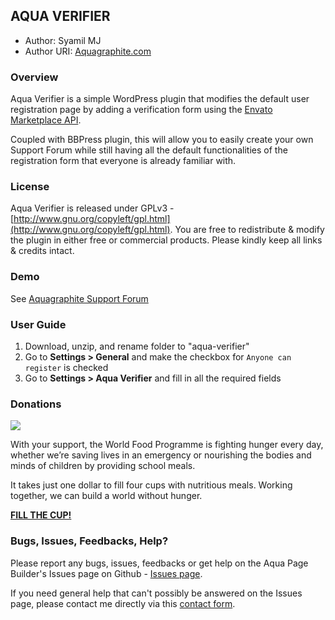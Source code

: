 ## AQUA VERIFIER

* Author:		Syamil MJ
* Author URI:	[Aquagraphite.com](http://aquagraphite.com)

### Overview

Aqua Verifier is a simple WordPress plugin that modifies the default user registration page by adding a verification form using the [Envato Marketplace API](http://themeforest.net/help/api).

Coupled with BBPress plugin, this will allow you to easily create your own Support Forum while still having all the default functionalities of the registration form that everyone is already familiar with.

### License

Aqua Verifier is released under GPLv3 - [http://www.gnu.org/copyleft/gpl.html](http://www.gnu.org/copyleft/gpl.html). You are free to redistribute & modify the plugin in either free or commercial products. Please kindly keep all links & credits intact.

### Demo

See [Aquagraphite Support Forum](http://support.aquagraphite.com/)

### User Guide

1. Download, unzip, and rename folder to "aqua-verifier"
2. Go to **Settings > General** and make the checkbox for `Anyone can register` is checked
3. Go to **Settings > Aqua Verifier** and fill in all the required fields

### Donations

<a href="https://www.wfp.org/donate/fillthecup?icn=homepage-donate-cup&ici=small-button-link"><img src="https://www.wfp.org/sites/default/files/640x300_donation-form.jpg"/></a>

With your support, the World Food Programme is fighting hunger every day, whether we’re saving lives in an emergency or nourishing the bodies and minds of children by providing school meals.
 
It takes just one dollar to fill four cups with nutritious meals. Working together, we can build a world without hunger.

**<a href="https://www.wfp.org/donate/fillthecup?icn=homepage-donate-cup&ici=small-button-link">FILL THE CUP!</a>**

### Bugs, Issues, Feedbacks, Help?

Please report any bugs, issues, feedbacks or get help on the Aqua Page Builder's Issues page on Github - [Issues page](https://github.com/sy4mil/Aqua-Verifier/issues).

If you need general help that can't possibly be answered on the Issues page, please contact me directly via this [contact form](http://aquagraphite.com/about).